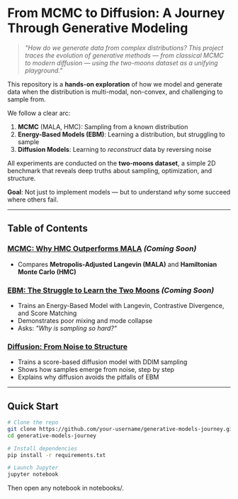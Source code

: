 # From MCMC to Diffusion: A Journey Through Generative Modeling

> *"How do we generate data from complex distributions? This project traces the evolution of generative methods — from classical MCMC to modern diffusion — using the two-moons dataset as a unifying playground."*

This repository is a **hands-on exploration** of how we model and generate data when the distribution is multi-modal, non-convex, and challenging to sample from.

We follow a clear arc:
1. **MCMC** (MALA, HMC): Sampling from a known distribution
2. **Energy-Based Models (EBM)**: Learning a distribution, but struggling to sample
3. **Diffusion Models**: Learning to *reconstruct* data by reversing noise

All experiments are conducted on the **two-moons dataset**, a simple 2D benchmark that reveals deep truths about sampling, optimization, and structure.

**Goal**: Not just to implement models — but to understand *why* some succeed where others fail.

---

## Table of Contents

### [MCMC: Why HMC Outperforms MALA](notebooks/mcmc/mala-vs-hmc-story.ipynb) *(Coming Soon)*
- Compares **Metropolis-Adjusted Langevin (MALA)** and **Hamiltonian Monte Carlo (HMC)**

### [EBM: The Struggle to Learn the Two Moons](notebooks/ebm/ebm-story.ipynb) *(Coming Soon)*
- Trains an Energy-Based Model with Langevin, Contrastive Divergence, and Score Matching
- Demonstrates poor mixing and mode collapse
- Asks: *"Why is sampling so hard?"*

### [Diffusion: From Noise to Structure](notebooks/diffusion/diffusion-story.ipynb)
- Trains a score-based diffusion model with DDIM sampling
- Shows how samples emerge from noise, step by step
- Explains why diffusion avoids the pitfalls of EBM


---

## Quick Start

```bash
# Clone the repo
git clone https://github.com/your-username/generative-models-journey.git
cd generative-models-journey

# Install dependencies
pip install -r requirements.txt

# Launch Jupyter
jupyter notebook
```
Then open any notebook in notebooks/.
